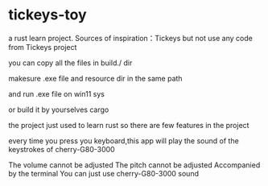 # tickeys-toy
a rust learn project.
Sources of inspiration：Tickeys 
but not use any code from Tickeys project

you can copy all the files in build./ dir

makesure .exe file and resource dir in the same path

and run .exe file on win11 sys

or build it by yourselves cargo 

the project just used to learn rust
so there are few features in the project

every time you press you keyboard,this app will play the sound of the keystrokes of cherry-G80-3000

The volume cannot be adjusted
The pitch cannot be adjusted
Accompanied by the terminal
You can just use cherry-G80-3000 sound 

